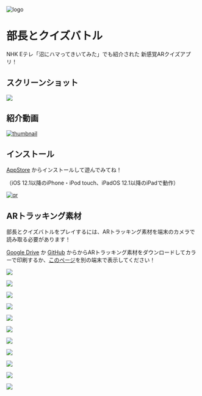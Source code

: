 ![logo](readme/key_visual_header.jpeg)

# 部長とクイズバトル
NHK Eテレ「沼にハマってきいてみた」でも紹介された 新感覚ARクイズアプリ！

## スクリーンショット
![](readme/screenshots.jpeg)

## 紹介動画
[![thumbnail](readme/thumbnail.jpg)](https://twitter.com/burachiribu/status/1172113185446350854/video/1)

## インストール
[AppStore](https://apps.apple.com/jp/app/id1479295376) からインストールして遊んでみてね！

（iOS 12.1以降のiPhone・iPod touch、iPadOS 12.1以降のiPadで動作）

[![qr](readme/qr_appstore.png)](https://apps.apple.com/jp/app/id1479295376)

## ARトラッキング素材
部長とクイズバトルをプレイするには、ARトラッキング素材を端末のカメラで読み取る必要があります！

[Google Drive](https://drive.google.com/drive/folders/1MrIoVWPqcHykcmGArWzKvkz3fV2dVHnU?usp=sharing) か [GitHub](https://github.com/sugijotaro/BurachiribuARQuizApp/blob/master/%E9%83%A8%E9%95%B7%E3%81%A8%E3%82%AF%E3%82%A4%E3%82%BA%E3%83%90%E3%83%88%E3%83%AB%E3%83%88%E3%83%A9%E3%83%83%E3%82%AD%E3%83%B3%E3%82%B0%E7%B4%A0%E6%9D%90.zip) からからARトラッキング素材をダウンロードしてカラーで印刷するか、[このページ](README.md)を別の端末で表示してください！

![](ARReferenceImages/logo.png)

![](ARReferenceImages/jpeg/news2.jpeg)

![](ARReferenceImages/jpeg/news3.jpeg)

![](ARReferenceImages/jpeg/news4.jpeg)

![](ARReferenceImages/jpeg/news5.jpeg)

![](ARReferenceImages/jpeg/news6.jpeg)

![](ARReferenceImages/jpeg/news7.jpeg)

![](ARReferenceImages/jpeg/news8.jpeg)

![](ARReferenceImages/jpeg/news9.jpeg)

![](ARReferenceImages/jpeg/news10.jpeg)

![](ARReferenceImages/jpeg/news11.jpeg)